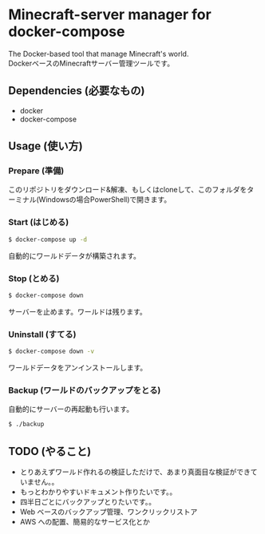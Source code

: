 # Minecraft-server manager for docker-compose

The Docker-based tool that manage Minecraft's world.  
DockerベースのMinecraftサーバー管理ツールです。

## Dependencies (必要なもの)

- docker
- docker-compose

## Usage (使い方)

### Prepare (準備)

このリポジトリをダウンロード&amp;解凍、もしくはcloneして、このフォルダをターミナル(Windowsの場合PowerShell)で開きます。

### Start (はじめる)

```sh
$ docker-compose up -d
```

自動的にワールドデータが構築されます。

### Stop (とめる)

```sh
$ docker-compose down
```

サーバーを止めます。ワールドは残ります。

### Uninstall (すてる)

```sh
$ docker-compose down -v
```

ワールドデータをアンインストールします。

### Backup (ワールドのバックアップをとる)

自動的にサーバーの再起動も行います。

```sh
$ ./backup
```

## TODO (やること)

- とりあえずワールド作れるの検証しただけで、あまり真面目な検証ができていません。。
- もっとわかりやすいドキュメント作りたいです。。
- 四半日ごとにバックアップとりたいです。。
- Web ベースのバックアップ管理、ワンクリックリストア
- AWS への配置、簡易的なサービス化とか
